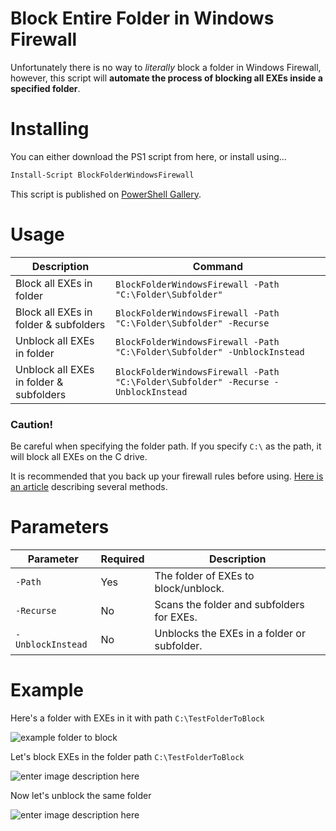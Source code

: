 # Block Entire Folder in Windows Firewall

Unfortunately there is no way to *literally* block a folder in Windows Firewall, however, this script will **automate the process of blocking all EXEs inside a specified folder**.

# Installing

You can either download the PS1 script from here, or install using...

```powershell
Install-Script BlockFolderWindowsFirewall
```
This script is published on [PowerShell Gallery](https://www.powershellgallery.com/packages/BlockFolderWindowsFirewall).
# Usage
|Description|Command|
|--|--|
|Block all EXEs in folder|`BlockFolderWindowsFirewall -Path "C:\Folder\Subfolder"`|
|Block all EXEs in folder & subfolders|`BlockFolderWindowsFirewall -Path "C:\Folder\Subfolder" -Recurse`
|Unblock all EXEs in folder|`BlockFolderWindowsFirewall -Path "C:\Folder\Subfolder" -UnblockInstead`|
|Unblock all EXEs in folder & subfolders|`BlockFolderWindowsFirewall -Path "C:\Folder\Subfolder" -Recurse -UnblockInstead`|

### Caution!
Be careful when specifying the folder path. If you specify `C:\` as the path, it will block all EXEs on the C drive.

It is recommended that you back up your firewall rules before using. [Here is an article](https://winaero.com/export-and-import-specific-firewall-rule-in-windows-10/) describing several methods.  

# Parameters
  
|Parameter|Required|Description|
|--|--|--|
|`-Path`|Yes|The folder of EXEs to block/unblock.|
|`-Recurse`|No|Scans the folder and subfolders for EXEs.|
|`-UnblockInstead`|No|Unblocks the EXEs in a folder or subfolder.|

# Example

Here's a folder with EXEs in it with path `C:\TestFolderToBlock`

![example folder to block](https://i.imgur.com/iG5O9WD.png)

Let's block EXEs in the folder path `C:\TestFolderToBlock`
 
![enter image description here](https://i.imgur.com/q2ctKys.jpeg)

Now let's unblock the same folder

![enter image description here](https://i.imgur.com/q2ctKys.jpeg)